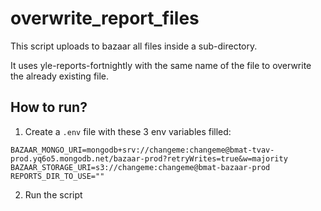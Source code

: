 # overwrite_report_files

This script uploads to bazaar all files inside a sub-directory.

It uses yle-reports-fortnightly with the same name of the file to overwrite the already existing file.

## How to run?

1. Create a `.env` file with these 3 env variables filled:

```.env
BAZAAR_MONGO_URI=mongodb+srv://changeme:changeme@bmat-tvav-prod.yq6o5.mongodb.net/bazaar-prod?retryWrites=true&w=majority
BAZAAR_STORAGE_URI=s3://changeme:changeme@bmat-bazaar-prod
REPORTS_DIR_TO_USE=""
```

2. Run the script
